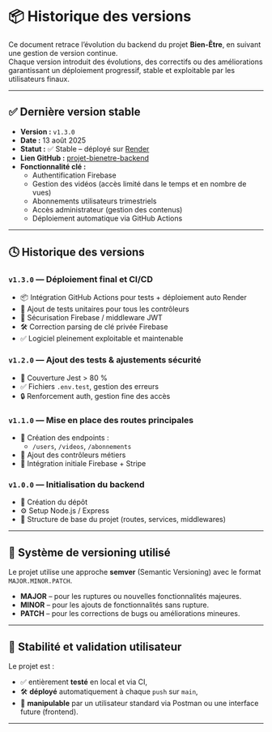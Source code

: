 # 📦 Historique des versions

Ce document retrace l’évolution du backend du projet **Bien-Être**, en suivant une gestion de version continue.  
Chaque version introduit des évolutions, des correctifs ou des améliorations garantissant un déploiement progressif, stable et exploitable par les utilisateurs finaux.

---

## ✅ Dernière version stable

- **Version :** `v1.3.0`
- **Date :** 13 août 2025
- **Statut :** ✅ Stable – déployé sur [Render](https://dashboard.render.com/)
- **Lien GitHub :** [projet-bienetre-backend](https://github.com/alvinlucas/projet-bienetre-backend)
- **Fonctionnalité clé :**
    - Authentification Firebase
    - Gestion des vidéos (accès limité dans le temps et en nombre de vues)
    - Abonnements utilisateurs trimestriels
    - Accès administrateur (gestion des contenus)
    - Déploiement automatique via GitHub Actions

---

## 🕓 Historique des versions

### `v1.3.0` — **Déploiement final et CI/CD**
- 📦 Intégration GitHub Actions pour tests + déploiement auto Render
- 🧪 Ajout de tests unitaires pour tous les contrôleurs
- 🔐 Sécurisation Firebase / middleware JWT
- 🛠 Correction parsing de clé privée Firebase
- ✅ Logiciel pleinement exploitable et maintenable

### `v1.2.0` — **Ajout des tests & ajustements sécurité**
- 🧪 Couverture Jest > 80 %
- ✅ Fichiers `.env.test`, gestion des erreurs
- 🔒 Renforcement auth, gestion fine des accès

### `v1.1.0` — **Mise en place des routes principales**
- 🚀 Création des endpoints :
    - `/users`, `/videos`, `/abonnements`
- 🎯 Ajout des contrôleurs métiers
- 🔑 Intégration initiale Firebase + Stripe

### `v1.0.0` — **Initialisation du backend**
- 📁 Création du dépôt
- ⚙️ Setup Node.js / Express
- 🧱 Structure de base du projet (routes, services, middlewares)

---

## 🧩 Système de versioning utilisé

Le projet utilise une approche **semver** (Semantic Versioning) avec le format `MAJOR.MINOR.PATCH`.

- **MAJOR** – pour les ruptures ou nouvelles fonctionnalités majeures.
- **MINOR** – pour les ajouts de fonctionnalités sans rupture.
- **PATCH** – pour les corrections de bugs ou améliorations mineures.

---

## 🧪 Stabilité et validation utilisateur

Le projet est :
- ✅ entièrement **testé** en local et via CI,
- 🛠️ **déployé** automatiquement à chaque `push` sur `main`,
- 👤 **manipulable** par un utilisateur standard via Postman ou une interface future (frontend).

---

